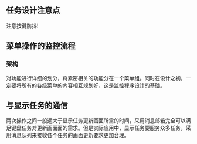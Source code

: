 ## 任务设计注意点

注意按键防抖!

## 菜单操作的监控流程

### 架构

对功能进行详细的划分，将紧密相关的功能分在一个菜单组。同时在设计之初，一定要将所有的各级菜单的内容相互规划好，这是监控程序设计的基础。

## 与显示任务的通信

两次操作之间一般远大于显示任务更新画面所需的时间，采用消息邮箱完全可以满足键盘任务对更新画面面的需求。但是实际应用中，显示任务要服务众多任务，采用消息队列来接收各个任务的画面更新要求更加合理。